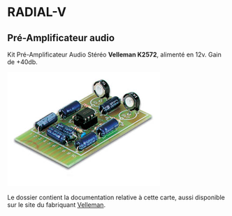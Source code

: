 # RADIAL-V

## Pré-Amplificateur audio

Kit Pré-Amplificateur Audio Stéréo **Velleman K2572**, alimenté en 12v. Gain de +40db.

![Velleman PreAmplifier K2572](Velleman-PreAmplifier-K2572.jpg)

Le dossier contient la documentation relative à cette carte, aussi disponible sur le site du fabriquant [Velleman](https://www.velleman.eu/products/view/?country=fr&lang=fr&id=8982).





